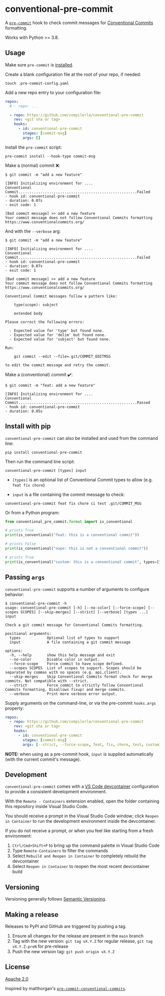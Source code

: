 # conventional-pre-commit

A [`pre-commit`](https://pre-commit.com) hook to check commit messages for
[Conventional Commits](https://conventionalcommits.org) formatting.

Works with Python >= 3.8.

## Usage

Make sure `pre-commit` is [installed](https://pre-commit.com#install).

Create a blank configuration file at the root of your repo, if needed:

```console
touch .pre-commit-config.yaml
```

Add a new repo entry to your configuration file:

```yaml
repos:
  # - repo: ...

  - repo: https://github.com/compilerla/conventional-pre-commit
    rev: <git sha or tag>
    hooks:
      - id: conventional-pre-commit
        stages: [commit-msg]
        args: []
```

Install the `pre-commit` script:

```console
pre-commit install --hook-type commit-msg
```

Make a (normal) commit :x::

```console
$ git commit -m "add a new feature"

[INFO] Initializing environment for ....
Conventional Commit......................................................Failed
- hook id: conventional-pre-commit
- duration: 0.07s
- exit code: 1

[Bad commit message] >> add a new feature
Your commit message does not follow Conventional Commits formatting
https://www.conventionalcommits.org/
```

And with the `--verbose` arg:

```console
$ git commit -m "add a new feature"

[INFO] Initializing environment for ....
Conventional Commit......................................................Failed
- hook id: conventional-pre-commit
- duration: 0.07s
- exit code: 1

[Bad commit message] >> add a new feature
Your commit message does not follow Conventional Commits formatting
https://www.conventionalcommits.org/

Conventional Commit messages follow a pattern like:

    type(scope): subject

    extended body

Please correct the following errors:

  - Expected value for 'type' but found none.
  - Expected value for 'delim' but found none.
  - Expected value for 'subject' but found none.

Run:

    git commit --edit --file=.git/COMMIT_EDITMSG

to edit the commit message and retry the commit.
```

Make a (conventional) commit :heavy_check_mark::

```console
$ git commit -m "feat: add a new feature"

[INFO] Initializing environment for ....
Conventional Commit......................................................Passed
- hook id: conventional-pre-commit
- duration: 0.05s
```

## Install with pip

`conventional-pre-commit` can also be installed and used from the command line:

```shell
pip install conventional-pre-commit
```

Then run the command line script:

```shell
conventional-pre-commit [types] input
```

- `[types]` is an optional list of Conventional Commit types to allow (e.g. `feat fix chore`)

- `input` is a file containing the commit message to check:

```shell
conventional-pre-commit feat fix chore ci test .git/COMMIT_MSG
```

Or from a Python program:

```python
from conventional_pre_commit.format import is_conventional

# prints True
print(is_conventional("feat: this is a conventional commit"))

# prints False
print(is_conventional("nope: this is not a conventional commit"))

# prints True
print(is_conventional("custom: this is a conventional commit", types=["custom"]))
```

## Passing `args`

`conventional-pre-commit` supports a number of arguments to configure behavior:

```shell
$ conventional-pre-commit -h
usage: conventional-pre-commit [-h] [--no-color] [--force-scope] [--scopes SCOPES] [--skip-merges] [--strict] [--verbose] [types ...] input

Check a git commit message for Conventional Commits formatting.

positional arguments:
  types            Optional list of types to support
  input            A file containing a git commit message

options:
  -h, --help       show this help message and exit
  --no-color       Disable color in output.
  --force-scope    Force commit to have scope defined.
  --scopes SCOPES  List of scopes to support. Scopes should be separated by commas with no spaces (e.g. api,client).
  --skip-merges    Skip Conventional Commits format check for merge commits. Not compatible with --strict.
  --strict         Force commit to strictly follow Conventional Commits formatting. Disallows fixup! and merge commits.
  --verbose        Print more verbose error output.
```

Supply arguments on the command-line, or via the pre-commit `hooks.args` property:

```yaml
repos:
  - repo: https://github.com/compilerla/conventional-pre-commit
    rev: <git sha or tag>
    hooks:
      - id: conventional-pre-commit
        stages: [commit-msg]
        args: [--strict, --force-scope, feat, fix, chore, test, custom]
```

**NOTE:** when using as a pre-commit hook, `input` is supplied automatically (with the current commit's message).

## Development

`conventional-pre-commit` comes with a [VS Code devcontainer](https://code.visualstudio.com/learn/develop-cloud/containers)
configuration to provide a consistent development environment.

With the `Remote - Containers` extension enabled, open the folder containing this repository inside Visual Studio Code.

You should receive a prompt in the Visual Studio Code window; click `Reopen in Container` to run the development environment
inside the devcontainer.

If you do not receive a prompt, or when you feel like starting from a fresh environment:

1. `Ctrl/Cmd+Shift+P` to bring up the command palette in Visual Studio Code
1. Type `Remote-Containers` to filter the commands
1. Select `Rebuild and Reopen in Container` to completely rebuild the devcontainer
1. Select `Reopen in Container` to reopen the most recent devcontainer build

## Versioning

Versioning generally follows [Semantic Versioning](https://semver.org/).

## Making a release

Releases to PyPI and GitHub are triggered by pushing a tag.

1. Ensure all changes for the release are present in the `main` branch
1. Tag with the new version: `git tag vX.Y.Z` for regular release, `git tag vX.Y.Z-preN` for pre-release
1. Push the new version tag: `git push origin vX.Y.Z`

## License

[Apache 2.0](LICENSE)

Inspired by matthorgan's [`pre-commit-conventional-commits`](https://github.com/matthorgan/pre-commit-conventional-commits).
